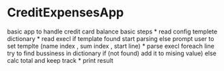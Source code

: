 # CreditExpensesApp
basic app to handle credit card balance 
basic steps 
	* read config
		templete
		dictionary
	* read execl 
		if template found 
			start parsing
		else
			prompt user to set templte (name index , sum index , start line)
	* parse execl
		foreach line
			try to find bussiness in dictionary
			if (not found) add it to mising value)
			else calc total and keep track 
	* print result 
